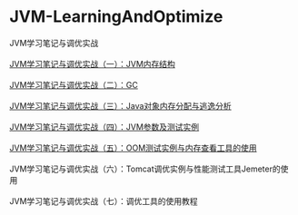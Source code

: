 # JVM-LearningAndOptimize
JVM学习笔记与调优实战
<br></br>
[JVM学习笔记与调优实战（一）：JVM内存结构](https://github.com/Angelswen/JVM-LearningAndOptimize/blob/master/md/JVM%E5%AD%A6%E4%B9%A0%E7%AC%94%E8%AE%B0%E4%B8%8E%E8%B0%83%E4%BC%98%E5%AE%9E%E6%88%98%EF%BC%88%E4%B8%80%EF%BC%89%EF%BC%9AJVM%E5%86%85%E5%AD%98%E7%BB%93%E6%9E%84.md)
<br></br>
[JVM学习笔记与调优实战（二）：GC](https://github.com/Angelswen/JVM-LearningAndOptimize/blob/master/md/JVM%E5%AD%A6%E4%B9%A0%E7%AC%94%E8%AE%B0%E4%B8%8E%E8%B0%83%E4%BC%98%E5%AE%9E%E6%88%98%EF%BC%88%E4%BA%8C%EF%BC%89%EF%BC%9AGC.md)
<br></br>
[JVM学习笔记与调优实战（三）：Java对象内存分配与逃逸分析](https://github.com/Angelswen/JVM-LearningAndOptimize/blob/master/md/JVM%E5%AD%A6%E4%B9%A0%E7%AC%94%E8%AE%B0%E4%B8%8E%E8%B0%83%E4%BC%98%E5%AE%9E%E6%88%98%EF%BC%88%E4%B8%89%EF%BC%89%EF%BC%9AJava%E5%AF%B9%E8%B1%A1%E5%86%85%E5%AD%98%E5%88%86%E9%85%8D%E4%B8%8E%E9%80%83%E9%80%B8%E5%88%86%E6%9E%90.md)
<br></br>
[JVM学习笔记与调优实战（四）：JVM参数及测试实例](https://github.com/Angelswen/JVM-LearningAndOptimize/blob/master/md/JVM%E5%AD%A6%E4%B9%A0%E7%AC%94%E8%AE%B0%E4%B8%8E%E8%B0%83%E4%BC%98%E5%AE%9E%E6%88%98%EF%BC%88%E5%9B%9B%EF%BC%89%EF%BC%9AJVM%E5%8F%82%E6%95%B0%E5%8F%8A%E6%B5%8B%E8%AF%95%E5%AE%9E%E4%BE%8B.md)
<br></br>
[JVM学习笔记与调优实战（五）：OOM测试实例与内存查看工具的使用](https://github.com/Angelswen/JVM-LearningAndOptimize/blob/master/md/JVM%E5%AD%A6%E4%B9%A0%E7%AC%94%E8%AE%B0%E4%B8%8E%E8%B0%83%E4%BC%98%E5%AE%9E%E6%88%98%EF%BC%88%E4%BA%94%EF%BC%89%EF%BC%9AOOM%E6%B5%8B%E8%AF%95%E5%AE%9E%E4%BE%8B%E4%B8%8E%E5%86%85%E5%AD%98%E6%9F%A5%E7%9C%8B%E5%B7%A5%E5%85%B7%E7%9A%84%E4%BD%BF%E7%94%A8.md)
<br></br>
JVM学习笔记与调优实战（六）：Tomcat调优实例与性能测试工具Jemeter的使用
<br></br>
JVM学习笔记与调优实战（七）：调优工具的使用教程
<br></br>
